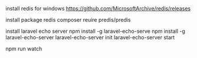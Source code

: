 install redis for windows
https://github.com/MicrosoftArchive/redis/releases


install package redis
composer reuire predis/predis

install laravel echo server
npm install -g laravel-echo-serve
npm install -g laravel-echo-server
laravel-echo-server init
laravel-echo-server start

npm run watch
